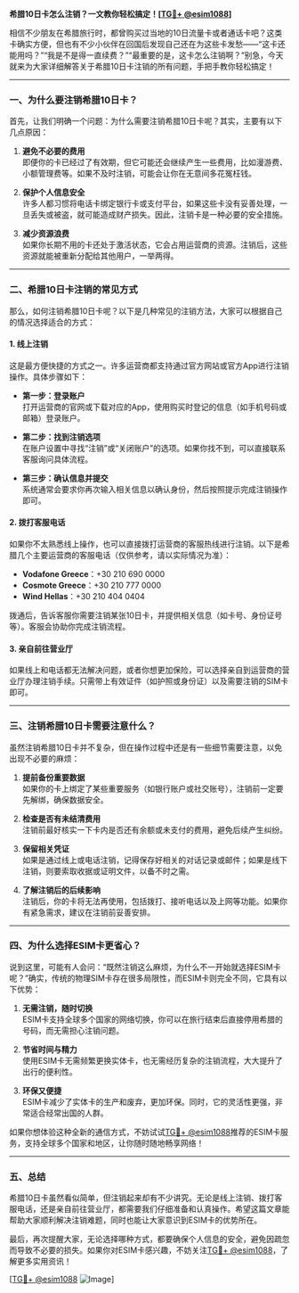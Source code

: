 **希腊10日卡怎么注销？一文教你轻松搞定！[[TG💪+ @esim1088](https://t.me/s/esim1088)]**

相信不少朋友在希腊旅行时，都曾购买过当地的10日流量卡或者通话卡吧？这类卡确实方便，但也有不少小伙伴在回国后发现自己还在为这些卡发愁——“这卡还能用吗？”“我是不是得一直续费？”“最重要的是，这卡怎么注销啊？”别急，今天就来为大家详细解答关于希腊10日卡注销的所有问题，手把手教你轻松搞定！

---

### 一、为什么要注销希腊10日卡？

首先，让我们明确一个问题：为什么需要注销希腊10日卡呢？其实，主要有以下几点原因：

1. **避免不必要的费用**  
   即便你的卡已经过了有效期，但它可能还会继续产生一些费用，比如漫游费、小额管理费等。如果不及时注销，可能会让你在无意间多花冤枉钱。

2. **保护个人信息安全**  
   许多人都习惯将电话卡绑定银行卡或支付平台，如果这些卡没有妥善处理，一旦丢失或被盗，就可能造成财产损失。因此，注销卡是一种必要的安全措施。

3. **减少资源浪费**  
   如果你长期不用的卡还处于激活状态，它会占用运营商的资源。注销后，这些资源就能被重新分配给其他用户，一举两得。

---

### 二、希腊10日卡注销的常见方式

那么，如何注销希腊10日卡呢？以下是几种常见的注销方法，大家可以根据自己的情况选择适合的方式：

#### 1. **线上注销**
这是最方便快捷的方式之一。许多运营商都支持通过官方网站或官方App进行注销操作。具体步骤如下：

- **第一步：登录账户**  
  打开运营商的官网或下载对应的App，使用购买时登记的信息（如手机号码或邮箱）登录账户。

- **第二步：找到注销选项**  
  在账户设置中寻找“注销”或“关闭账户”的选项。如果你找不到，可以直接联系客服询问具体流程。

- **第三步：确认信息并提交**  
  系统通常会要求你再次输入相关信息以确认身份，然后按照提示完成注销操作即可。

#### 2. **拨打客服电话**
如果你不太熟悉线上操作，也可以直接拨打运营商的客服热线进行注销。以下是希腊几个主要运营商的客服电话（仅供参考，请以实际情况为准）：

- **Vodafone Greece**：+30 210 690 0000  
- **Cosmote Greece**：+30 210 777 0000  
- **Wind Hellas**：+30 210 404 0404  

拨通后，告诉客服你需要注销某张10日卡，并提供相关信息（如卡号、身份证号等）。客服会协助你完成注销流程。

#### 3. **亲自前往营业厅**
如果线上和电话都无法解决问题，或者你想更加保险，可以选择亲自到运营商的营业厅办理注销手续。只需带上有效证件（如护照或身份证）以及需要注销的SIM卡即可。

---

### 三、注销希腊10日卡需要注意什么？

虽然注销希腊10日卡并不复杂，但在操作过程中还是有一些细节需要注意，以免出现不必要的麻烦：

1. **提前备份重要数据**  
   如果你的卡上绑定了某些重要服务（如银行账户或社交账号），注销前一定要先解绑，确保数据安全。

2. **检查是否有未结清费用**  
   注销前最好核实一下卡内是否还有余额或未支付的费用，避免后续产生纠纷。

3. **保留相关凭证**  
   如果是通过线上或电话注销，记得保存好相关的对话记录或邮件；如果是线下注销，则要索取收据或证明文件，以备不时之需。

4. **了解注销后的后续影响**  
   注销后，你的卡将无法再使用，包括拨打、接听电话以及上网等功能。如果你有紧急需求，建议在注销前妥善安排。

---

### 四、为什么选择ESIM卡更省心？

说到这里，可能有人会问：“既然注销这么麻烦，为什么不一开始就选择ESIM卡呢？”确实，传统的物理SIM卡存在很多局限性，而ESIM卡则完全不同，它具有以下优势：

1. **无需注销，随时切换**  
   ESIM卡支持全球多个国家的网络切换，你可以在旅行结束后直接停用希腊的号码，而无需担心注销问题。

2. **节省时间与精力**  
   使用ESIM卡无需频繁更换实体卡，也无需经历复杂的注销流程，大大提升了出行的便利性。

3. **环保又便捷**  
   ESIM卡减少了实体卡的生产和废弃，更加环保。同时，它的灵活性更强，非常适合经常出国的人群。

如果你想体验这种全新的通信方式，不妨试试[TG💪+ @esim1088](https://t.me/s/esim1088)推荐的ESIM卡服务，支持全球多个国家和地区，让你随时随地畅享网络！

---

### 五、总结

希腊10日卡虽然看似简单，但注销起来却有不少讲究。无论是线上注销、拨打客服电话，还是亲自前往营业厅，都需要我们仔细准备和认真操作。希望这篇文章能帮助大家顺利解决注销难题，同时也能让大家意识到ESIM卡的优势所在。

最后，再次提醒大家，无论选择哪种方式，都要确保个人信息的安全，避免因疏忽而导致不必要的损失。如果你对ESIM卡感兴趣，不妨关注[TG💪+ @esim1088](https://t.me/s/esim1088)，了解更多实用资讯！

[[TG💪+ @esim1088](https://t.me/s/esim1088) ![Image](https://i.postimg.cc/4NQfJmqS/Snipaste-2025-05-13-00-14-12.png)]